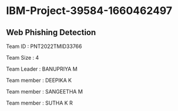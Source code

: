 # IBM-Project-39584-1660462497
## Web Phishing Detection

Team ID : PNT2022TMID33766

Team Size : 4

Team Leader : BANUPRIYA M

Team member : DEEPIKA K

Team member : SANGEETHA M

Team member : SUTHA K R


